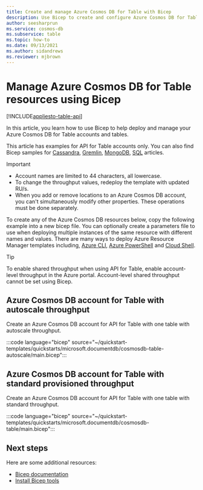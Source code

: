 ```yaml
---
title: Create and manage Azure Cosmos DB for Table with Bicep
description: Use Bicep to create and configure Azure Cosmos DB for Table. 
author: seesharprun
ms.service: cosmos-db
ms.subservice: table
ms.topic: how-to
ms.date: 09/13/2021
ms.author: sidandrews
ms.reviewer: mjbrown
---
```


# Manage Azure Cosmos DB for Table resources using Bicep

[!INCLUDE[appliesto-table-api](../includes/appliesto-table-api.md)]

In this article, you learn how to use Bicep to help deploy and manage your Azure Cosmos DB for Table accounts and tables.

This article has examples for API for Table accounts only. You can also find Bicep samples for [Cassandra](../cassandra/manage-with-bicep.md), [Gremlin](../graph/manage-with-bicep.md), [MongoDB](../mongodb/manage-with-bicep.md), [SQL](../sql/manage-with-bicep.md) articles.

> [!IMPORTANT]
>
> * Account names are limited to 44 characters, all lowercase.
> * To change the throughput values, redeploy the template with updated RU/s.
> * When you add or remove locations to an Azure Cosmos DB account, you can't simultaneously modify other properties. These operations must be done separately.

To create any of the Azure Cosmos DB resources below, copy the following example into a new bicep file. You can optionally create a parameters file to use when deploying multiple instances of the same resource with different names and values. There are many ways to deploy Azure Resource Manager templates including, [Azure CLI](../../azure-resource-manager/bicep/deploy-cli.md), [Azure PowerShell](../../azure-resource-manager/bicep/deploy-powershell.md) and [Cloud Shell](../../azure-resource-manager/bicep/deploy-cloud-shell.md).

> [!TIP]
> To enable shared throughput when using API for Table, enable account-level throughput in the Azure portal. Account-level shared throughput cannot be set using Bicep.

<a id="create-autoscale"></a>

## Azure Cosmos DB account for Table with autoscale throughput

Create an Azure Cosmos DB account for API for Table with one table with autoscale throughput.

:::code language="bicep" source="~/quickstart-templates/quickstarts/microsoft.documentdb/cosmosdb-table-autoscale/main.bicep":::

<a id="create-manual"></a>

## Azure Cosmos DB account for Table with standard provisioned throughput

Create an Azure Cosmos DB account for API for Table with one table with standard throughput.

:::code language="bicep" source="~/quickstart-templates/quickstarts/microsoft.documentdb/cosmosdb-table/main.bicep":::

## Next steps

Here are some additional resources:

* [Bicep documentation](../../azure-resource-manager/bicep/index.yml)
* [Install Bicep tools](../../azure-resource-manager/bicep/install.md)
